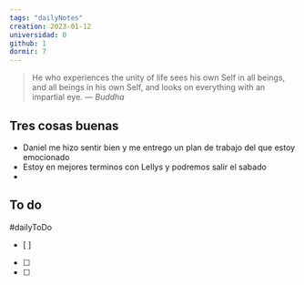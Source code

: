 ```yaml
---
tags: "dailyNotes"
creation: 2023-01-12
universidad: 0
github: 1
dormir: 7
---
```


> He who experiences the unity of life sees his own Self in all beings, and all beings in his own Self, and looks on everything with an impartial eye.
> — <cite>Buddha</cite>

## Tres cosas buenas 
- Daniel me hizo sentir bien y me entrego un plan de trabajo del que estoy emocionado
- Estoy en mejores terminos con Lellys y podremos salir el sabado 
- 

## To do
#dailyToDo
- [ ] 
- [ ] 
- [ ] 
